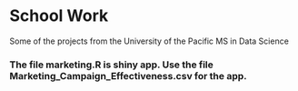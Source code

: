 # School Work
Some of the projects from the University of the Pacific MS in Data Science 
<br />
### The file marketing.R is shiny app. Use the file Marketing_Campaign_Effectiveness.csv for the app. 
